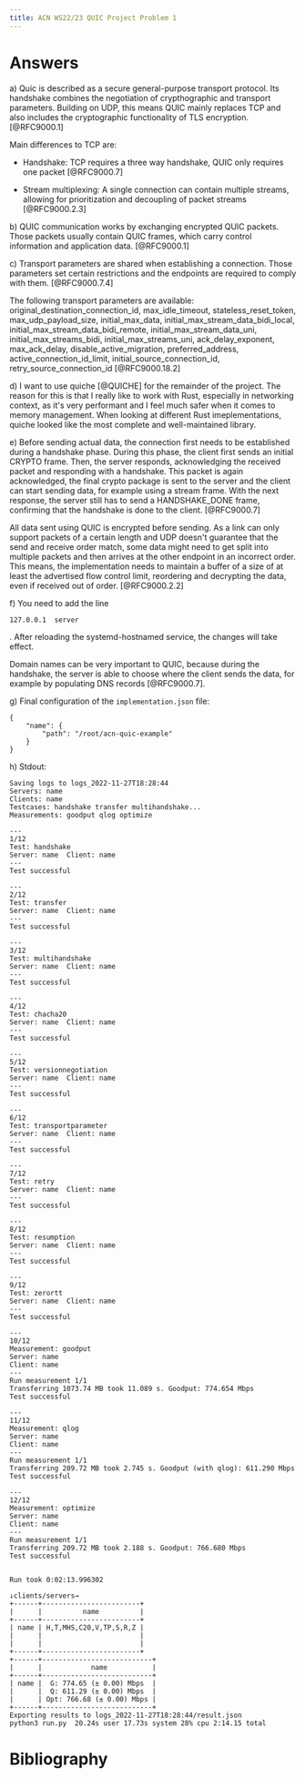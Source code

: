 ```yaml
---
title: ACN WS22/23 QUIC Project Problem 1
---
```


# Answers

a) Quic is described as a secure general-purpose transport protocol.
Its handshake combines the negotiation of crypthographic and transport parameters.
Building on UDP, this means QUIC mainly replaces TCP and also includes the cryptographic functionality of TLS encryption. [@RFC9000.1]

Main differences to TCP are:

- Handshake: TCP requires a three way handshake, QUIC only requires one packet [@RFC9000.7]

- Stream multiplexing: A single connection can contain multiple streams, allowing for prioritization and decoupling
of packet streams [@RFC9000.2.3]

b) QUIC communication works by exchanging encrypted QUIC packets. Those packets usually contain QUIC frames, which carry control
information and application data. [@RFC9000.1]

c) Transport parameters are shared when establishing a connection. Those parameters set certain restrictions and the
endpoints are required to comply with them. [@RFC9000.7.4]

The following transport parameters are available: original_destination_connection_id, max_idle_timeout, stateless_reset_token,
max_udp_payload_size, initial_max_data, initial_max_stream_data_bidi_local, initial_max_stream_data_bidi_remote,
initial_max_stream_data_uni, initial_max_streams_bidi, initial_max_streams_uni, ack_delay_exponent, max_ack_delay,
disable_active_migration, preferred_address, active_connection_id_limit, initial_source_connection_id, retry_source_connection_id [@RFC9000.18.2]

d) I want to use quiche [@QUICHE] for the remainder of the project. The reason for this is that I really like to work with
Rust, especially in networking context, as it's very performant and I feel much safer when it comes to memory management.
When looking at different Rust imeplementations, quiche looked like the most complete and well-maintained library.

e) Before sending actual data, the connection first needs to be established during a handshake phase. During this phase,
the client first sends an  initial CRYPTO frame. Then, the server responds, acknowledging the received packet and responding with a handshake. This packet is
again acknowledged, the final crypto package is sent to the server and the client can start sending data, for example using
a stream frame. With the next response, the server still has to send a HANDSHAKE_DONE frame, confirming that the handshake
is done to the client. [@RFC9000.7]

All data sent using QUIC is encrypted before sending. As a link can only support packets of a certain length and UDP doesn't
guarantee that the send and receive order match, some data might need to get split into multiple packets and then arrives
at the other endpoint in an incorrect order. This means, the implementation needs to maintain a buffer of a size of at least
the advertised flow control limit, reordering and decrypting the data, even if received out of order. [@RFC9000.2.2]

f) You need to add the line

```127.0.0.1  server```

. After reloading the systemd-hostnamed service, the changes will take effect.

Domain names can be very important to QUIC, because during the handshake, the server is able to choose
where the client sends the data, for example by populating DNS records [@RFC9000.7].

g) Final configuration of the `implementation.json` file:

```
{
    "name": {
        "path": "/root/acn-quic-example"
    }
}
```

h) Stdout:


```
Saving logs to logs_2022-11-27T18:28:44
Servers: name
Clients: name
Testcases: handshake transfer multihandshake...
Measurements: goodput qlog optimize

---
1/12
Test: handshake
Server: name  Client: name
---
Test successful

---
2/12
Test: transfer
Server: name  Client: name
---
Test successful

---
3/12
Test: multihandshake
Server: name  Client: name
---
Test successful

---
4/12
Test: chacha20
Server: name  Client: name
---
Test successful

---
5/12
Test: versionnegotiation
Server: name  Client: name
---
Test successful

---
6/12
Test: transportparameter
Server: name  Client: name
---
Test successful

---
7/12
Test: retry
Server: name  Client: name
---
Test successful

---
8/12
Test: resumption
Server: name  Client: name
---
Test successful

---
9/12
Test: zerortt
Server: name  Client: name
---
Test successful

---
10/12
Measurement: goodput
Server: name
Client: name
---
Run measurement 1/1
Transferring 1073.74 MB took 11.089 s. Goodput: 774.654 Mbps
Test successful

---
11/12
Measurement: qlog
Server: name
Client: name
---
Run measurement 1/1
Transferring 209.72 MB took 2.745 s. Goodput (with qlog): 611.290 Mbps
Test successful

---
12/12
Measurement: optimize
Server: name
Client: name
---
Run measurement 1/1
Transferring 209.72 MB took 2.188 s. Goodput: 766.680 Mbps
Test successful


Run took 0:02:13.996302

↓clients/servers→
+------+------------------------+
|      |          name          |
+------+------------------------+
| name | H,T,MHS,C20,V,TP,S,R,Z |
|      |                        |
|      |                        |
+------+------------------------+
+------+---------------------------+
|      |            name           |
+------+---------------------------+
| name |  G: 774.65 (± 0.00) Mbps  |
|      |  Q: 611.29 (± 0.00) Mbps  |
|      | Opt: 766.68 (± 0.00) Mbps |
+------+---------------------------+
Exporting results to logs_2022-11-27T18:28:44/result.json
python3 run.py  20.24s user 17.73s system 28% cpu 2:14.15 total
```

# Bibliography
